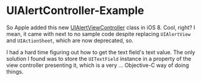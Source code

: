 UIAlertController-Example
=========================

So Apple added this new [UIAlertViewController](https://developer.apple.com/library/prerelease/ios/documentation/UIKit/Reference/UIAlertController_class/) class in iOS 8. Cool, right? I mean, it came with next to no sample code despite replacing `UIAlertView` and `UIActionSheet`, which are now deprecated, so. 

I had a hard time figuring out how to get the text field's text value. The only solution I found was to store the `UITextField` instance in a property of the view controller presenting it, which is a very ... Objective-C way of doing things. 
